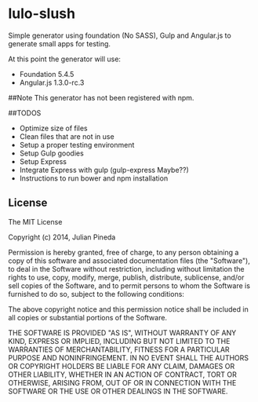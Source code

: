 # lulo-slush

Simple generator using foundation (No SASS), Gulp and Angular.js to generate small apps for testing.

At this point the generator will use:

+ Foundation 5.4.5
+ Angular.js 1.3.0-rc.3

##Note
This generator has not been registered with npm.

##TODOS

+ Optimize size of files
+ Clean files that are not in use
+ Setup a proper testing environment
+ Setup Gulp goodies
+ Setup Express
+ Integrate Express with gulp (gulp-express Maybe??)
+ Instructions to run bower and npm installation

<!-- ## Getting Started

Install `slush-lulo-slush` globally:

```bash
$ npm install -g slush-lulo-slush
```

### Usage

Create a new folder for your project:

```bash
$ mkdir my-slush-lulo-slush
```

Run the generator from within the new folder:

```bash
$ cd my-slush-lulo-slush && slush lulo-slush
```

## Getting To Know Slush

Slush is a tool that uses Gulp for project scaffolding.

Slush does not contain anything "out of the box", except the ability to locate installed slush generators and to run them with liftoff.

To find out more about Slush, check out the [documentation](https://github.com/klei/slush).

## Contributing

See the [CONTRIBUTING Guidelines](https://github.com/miroamarillo/slush-lulo-slush/blob/master/CONTRIBUTING.md)

## Support
If you have any problem or suggestion please open an issue [here](https://github.com/miroamarillo/slush-lulo-slush/issues). -->

## License 

The MIT License

Copyright (c) 2014, Julian Pineda

Permission is hereby granted, free of charge, to any person
obtaining a copy of this software and associated documentation
files (the "Software"), to deal in the Software without
restriction, including without limitation the rights to use,
copy, modify, merge, publish, distribute, sublicense, and/or sell
copies of the Software, and to permit persons to whom the
Software is furnished to do so, subject to the following
conditions:

The above copyright notice and this permission notice shall be
included in all copies or substantial portions of the Software.

THE SOFTWARE IS PROVIDED "AS IS", WITHOUT WARRANTY OF ANY KIND,
EXPRESS OR IMPLIED, INCLUDING BUT NOT LIMITED TO THE WARRANTIES
OF MERCHANTABILITY, FITNESS FOR A PARTICULAR PURPOSE AND
NONINFRINGEMENT. IN NO EVENT SHALL THE AUTHORS OR COPYRIGHT
HOLDERS BE LIABLE FOR ANY CLAIM, DAMAGES OR OTHER LIABILITY,
WHETHER IN AN ACTION OF CONTRACT, TORT OR OTHERWISE, ARISING
FROM, OUT OF OR IN CONNECTION WITH THE SOFTWARE OR THE USE OR
OTHER DEALINGS IN THE SOFTWARE.

